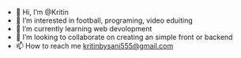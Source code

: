 - 👋 Hi, I’m @Kritin
- 👀 I’m interested in football, programing, video eduiting
- 🌱 I’m currently learning web devolopment
- 💞️ I’m looking to collaborate on creating an simple front or backend
- 📫 How to reach me kritinbysani555@gmail.com

<!---
KritinB/KritinB is a ✨ special ✨ repository because its `README.md` (this file) appears on your GitHub profile.
You can click the Preview link to take a look at your changes.
--->
